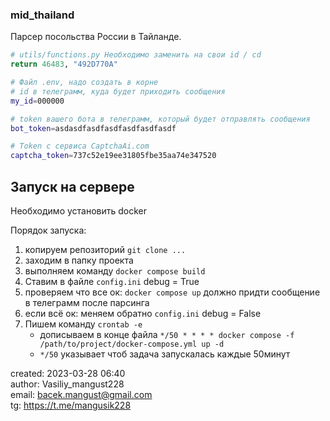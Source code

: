 ### mid_thailand

Парсер посольства России в Тайланде.

```python
# utils/functions.py Необходимо заменить на свои id / cd
return 46483, "492D770A" 
```

```bash
# Файл .env, надо создать в корне
# id в телеграмм, куда будет приходить сообщения
my_id=000000 

# token вашего бота в телеграмм, который будет отправлять сообщения
bot_token=asdasdfasdfasdfasdfasdfasdf

# Token с сервиса CaptchaAi.com
captcha_token=737c52e19ee31805fbe35aa74e347520
```

## Запуск на сервере
Необходимо установить docker 

Порядок запуска: 
1. копируем репозиторий `git clone ...`
2. заходим в папку проекта 
3. выполняем команду `docker compose build` 
4. Ставим в файле `config.ini` debug = True
5. проверяем что все ок: `docker compose up` должно придти сообщение в телеграмм после парсинга
6. если всё ок: меняем обратно `config.ini` debug = False
7. Пишем команду `crontab -e` 
    - дописываем в конце файла `*/50 * * * * docker compose -f /path/to/project/docker-compose.yml up -d` 
    - `*/50` указывает чтоб задача запускалась каждые 50минут









created: 2023-03-28 06:40  
author: Vasiliy_mangust228  
email: <a href="mailto:bacek.mangust@gmail.com">bacek.mangust@gmail.com</a>  
tg: https://t.me/mangusik228  
            